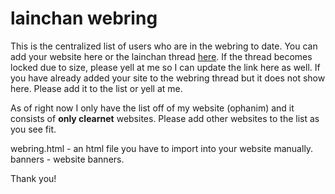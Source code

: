 # lainchan webring
This is the centralized list of users who are in the webring to date.
You can add your website here or the lainchan thread [here](https://www.lainchan.org/%CE%A9/res/58746.html). If the thread becomes locked due to size, please yell at me so I can update the link here as well. If you have already added your site to the webring thread but it does not show here. Please add it to the list or yell at me. 

As of right now I only have the list off of my website (ophanim) and it consists of **only clearnet** websites. Please add other websites to the list as you see fit. 

webring.html - an html file you have to import into your website manually.
banners - website banners.

Thank you! 
